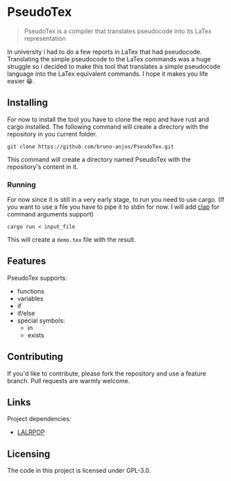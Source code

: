 # PseudoTex
> PseudoTex is a compiler that translates pseudocode into its LaTex representation

In university i had to do a few reports in LaTex that had pseudocode. Translating
the simple pseudocode to the LaTex commands was a huge struggle so i decided to make
this tool that translates a simple pseudocode language into the LaTex equivalent
commands. I hope it makes you life easier :grin:.

## Installing

For now to install the tool you have to clone the repo and have rust and cargo
installed. The following command will create a directory with the repository
in you current folder.

```shell
git clone https://github.com/bruno-anjos/PseudoTex.git
```

This command will create a directory named PseudoTex with the repository's content
in it.

### Running

For now since it is still in a very early stage, to run you need to use cargo.
(If you want to use a file you have to pipe it to stdin for now. I will add
[clap](https://clap.rs) for command arguments support)

```shell
cargo run < input_file
```

This will create a `demo.tex` file with the result.

## Features

PseudoTex supports:
* functions
* variables
* if
* if/else
* special symbols:
	+ in
	+ exists

## Contributing

If you'd like to contribute, please fork the repository and use a feature
branch. Pull requests are warmly welcome.

## Links

Project dependencies:
- [LALRPOP](http://lalrpop.github.io/lalrpop/)


## Licensing

The code in this project is licensed under GPL-3.0.
